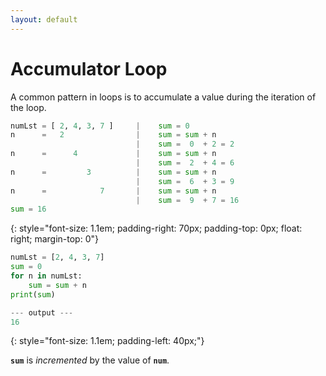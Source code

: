 ```yaml
---
layout: default
---
```


# Accumulator Loop

A common pattern in loops is to accumulate a value during the iteration of the loop.

<style>
pre {
        margin-top: 0em;

}
</style>

```python
numLst = [ 2, 4, 3, 7 ]     |    sum = 0
n      =   2                |    sum = sum + n
                            |    sum =  0  + 2 = 2
n      =      4             |    sum = sum + n
                            |    sum =  2  + 4 = 6
n      =         3          |    sum = sum + n
                            |    sum =  6  + 3 = 9
n      =            7       |    sum = sum + n
                            |    sum =  9  + 7 = 16
sum = 16
```
{: style="font-size: 1.1em; padding-right: 70px; padding-top: 0px; float: right; margin-top: 0"}


```python
numLst = [2, 4, 3, 7]
sum = 0
for n in numLst:
    sum = sum + n
print(sum)

--- output ---
16

```
{: style="font-size: 1.1em; padding-left: 40px;"}

**`sum`** is *incremented* by the value of **`num`**.

